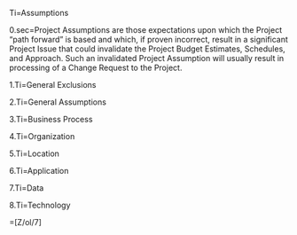Ti=Assumptions

0.sec=Project Assumptions are those expectations upon which the Project “path forward” is based and which, if proven incorrect, result in a significant Project Issue that could invalidate the Project Budget Estimates, Schedules, and Approach. Such an invalidated Project Assumption will usually result in processing of a Change Request to the Project.

1.Ti=General Exclusions

2.Ti=General Assumptions

3.Ti=Business Process

4.Ti=Organization

5.Ti=Location

6.Ti=Application

7.Ti=Data

8.Ti=Technology

=[Z/ol/7]
